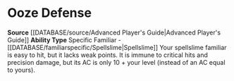 ﻿---
ability_type: Specific Familiar - Spellslime
id: '23'
name: Ooze Defense
rarity: Common
source: '[[DATABASE/source/Advanced Player''s Guide|Advanced Player''s Guide]]'
type: Familiar Ability

---
# Ooze Defense

**Source** [[DATABASE/source/Advanced Player's Guide|Advanced Player's Guide]] 
**Ability Type** Specific Familiar - [[DATABASE/familiarspecific/Spellslime|Spellslime]]
Your spellslime familiar is easy to hit, but it lacks weak points. It is immune to critical hits and precision damage, but its AC is only 10 + your level (instead of an AC equal to yours).